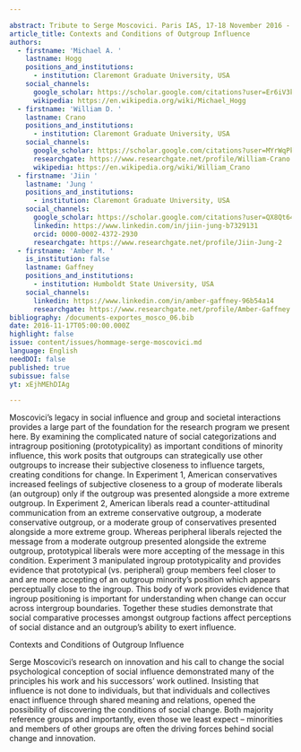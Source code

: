 ```yaml
---

abstract: Tribute to Serge Moscovici. Paris IAS, 17-18 November 2016 - Session 2
article_title: Contexts and Conditions of Outgroup Influence
authors:
  - firstname: 'Michael A. '
    lastname: Hogg
    positions_and_institutions:
      - institution: Claremont Graduate University, USA
    social_channels:
      google_scholar: https://scholar.google.com/citations?user=Er6iV3kAAAAJ&hl=en
      wikipedia: https://en.wikipedia.org/wiki/Michael_Hogg
  - firstname: 'William D. '
    lastname: Crano
    positions_and_institutions:
      - institution: Claremont Graduate University, USA
    social_channels:
      google_scholar: https://scholar.google.com/citations?user=MYrWqPkAAAAJ&hl=en
      researchgate: https://www.researchgate.net/profile/William-Crano
      wikipedia: https://en.wikipedia.org/wiki/William_Crano
  - firstname: 'Jiin '
    lastname: 'Jung '
    positions_and_institutions:
      - institution: Claremont Graduate University, USA
    social_channels:
      google_scholar: https://scholar.google.com/citations?user=QX8Qt64AAAAJ&hl=en
      linkedin: https://www.linkedin.com/in/jiin-jung-b7329131
      orcid: 0000-0002-4372-2930
      researchgate: https://www.researchgate.net/profile/Jiin-Jung-2
  - firstname: 'Amber M. '
    is_institution: false
    lastname: Gaffney
    positions_and_institutions:
      - institution: Humboldt State University, USA
    social_channels:
      linkedin: https://www.linkedin.com/in/amber-gaffney-96b54a14
      researchgate: https://www.researchgate.net/profile/Amber-Gaffney
bibliography: /documents-exportes_mosco_06.bib
date: 2016-11-17T05:00:00.000Z
highlight: false
issue: content/issues/hommage-serge-moscovici.md
language: English
needDOI: false
published: true
subissue: false
yt: xEjhMEhDIAg

---
```



Moscovici’s legacy in social influence and group and societal interactions provides a large part of the foundation for the research program we present here. By examining the complicated nature of social categorizations and intragroup positioning (prototypicality) as important conditions of minority influence, this work posits that outgroups can strategically use other outgroups to increase their subjective closeness to influence targets, creating conditions for change. In Experiment 1, American conservatives increased feelings of subjective closeness to a group of moderate liberals (an outgroup) only if the outgroup was presented alongside a more extreme outgroup. In Experiment 2, American liberals read a counter-attitudinal communication from an extreme conservative outgroup, a moderate conservative outgroup, or a moderate group of conservatives presented alongside a more extreme group. Whereas peripheral liberals rejected the message from a moderate outgroup presented alongside the extreme outgroup, prototypical liberals were more accepting of the message in this condition. Experiment 3 manipulated ingroup prototypicality and provides evidence that prototypical (vs. peripheral) group members feel closer to and are more accepting of an outgroup minority’s position which appears perceptually close to the ingroup. This body of work provides evidence that ingroup positioning is important for understanding when change can occur across intergroup boundaries. Together these studies demonstrate that social comparative processes amongst outgroup factions affect perceptions of social distance and an outgroup’s ability to exert influence.

Contexts and Conditions of Outgroup Influence

Serge Moscovici’s research on innovation and his call to change the social psychological conception of social influence demonstrated many of the principles his work and his successors’ work outlined. Insisting that influence is not done to individuals, but that individuals and collectives enact influence through shared meaning and relations, opened the possibility of discovering the conditions of social change. Both majority reference groups and importantly, even those we least expect – minorities and members of other groups are often the driving forces behind social change and innovation.

<Youtube yt="xEjhMEhDIAg" caption="Contexts and Conditions of Outgroup Influence"></Youtube>
